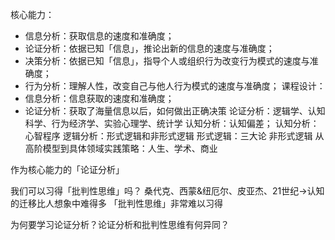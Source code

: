 核心能力：
* 信息分析：获取信息的速度和准确度；
* 论证分析：依据已知「信息」，推论出新的信息的速度与准确度；
* 决策分析：依据已知「信息」，指导个人或组织行为改变行为模式的速度与准确度；
* 行为分析：理解人性，改变自己与他人行为模式的速度与准确度；
课程设计：
* 信息分析：信息获取的速度和准确度；
* 论证分析：获取了海量信息以后，如何做出正确决策
论证分析：逻辑学、认知科学、行为经济学、实验心理学、统计学
认知分析：认知偏差；
认知分析：心智程序
逻辑分析：形式逻辑和非形式逻辑
形式逻辑：三大论
非形式逻辑
从高阶模型到具体领域实践策略：人生、学术、商业

作为核心能力的「论证分析」

我们可以习得「批判性思维」吗？
桑代克、西蒙&纽厄尔、皮亚杰、21世纪→认知的迁移比人想象中难得多
「批判性思维」非常难以习得

为何要学习论证分析？论证分析和批判性思维有何异同？
